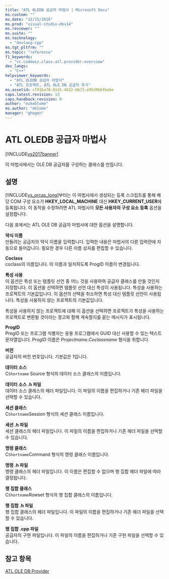 ```yaml
---
title: "ATL OLEDB 공급자 마법사 | Microsoft Docs"
ms.custom: ""
ms.date: "12/15/2016"
ms.prod: "visual-studio-dev14"
ms.reviewer: ""
ms.suite: ""
ms.technology: 
  - "devlang-cpp"
ms.tgt_pltfrm: ""
ms.topic: "reference"
f1_keywords: 
  - "vc.codewiz.class.atl.provider.overview"
dev_langs: 
  - "C++"
helpviewer_keywords: 
  - "ATL OLEDB 공급자 마법사"
  - "ATL 프로젝트, ATL OLE DB 공급자 추가"
ms.assetid: cf91ba78-01d1-4d12-b673-e95d96bfbebe
caps.latest.revision: 13
caps.handback.revision: 8
author: "mikeblome"
ms.author: "mblome"
manager: "ghogen"
---
```

# ATL OLEDB 공급자 마법사
[!INCLUDE[vs2017banner](../../assembler/inline/includes/vs2017banner.md)]

이 마법사에서는 OLE DB 공급자를 구성하는 클래스를 만듭니다.  
  
## 설명  
 [!INCLUDE[vs_orcas_long](../../atl/reference/includes/vs_orcas_long_md.md)]부터는 이 마법사에서 생성되는 등록 스크립트를 통해 해당 COM 구성 요소가 **HKEY\_LOCAL\_MACHINE** 대신 **HKEY\_CURRENT\_USER**에 등록됩니다.  이 동작을 수정하려면 ATL 마법사의 **모든 사용자의 구성 요소 등록** 옵션을 설정합니다.  
  
 다음 표에서는 ATL OLE DB 공급자 마법사에 대한 옵션을 설명합니다.  
  
 **약식 이름**  
 만들려는 공급자의 약식 이름을 입력합니다.  입력한 내용은 마법사의 다른 입력란에 자동으로 들어갑니다.  필요한 경우 다른 이름 상자를 편집할 수 있습니다.  
  
 **Coclass**  
 coclass의 이름입니다.  이 이름과 일치하도록 ProgID 이름이 변경됩니다.  
  
 **특성 사용**  
 이 옵션은 특성 또는 템플릿 선언 중 어느 것을 사용하여 공급자 클래스를 만들 것인지 지정합니다.  이 옵션을 선택하면 템플릿 선언 대신 특성이 사용됩니다. 특성을 사용하는 프로젝트의 기본값입니다.  이 옵션의 선택을 취소하면 특성 대신 템플릿 선언이 사용됩니다. 특성을 사용하지 않는 프로젝트의 기본값입니다.  
  
 특성을 사용하지 않는 프로젝트에 대해 이 옵션을 선택하면 프로젝트가 특성을 사용하는 프로젝트로 변환될 것이라는 경고와 함께 계속할지를 묻는 메시지가 표시됩니다.  
  
 **ProgID**  
 ProgID 또는 프로그램 식별자는 응용 프로그램에서 GUID 대신 사용할 수 있는 텍스트 문자열입니다.  ProgID 이름은 *Projectname*.*Coclassname* 형식을 취합니다.  
  
 **버전**  
 공급자의 버전 번호입니다.  기본값은 1입니다.  
  
 **데이터 소스**  
 C`Shortname` Source 형식의 데이터 소스 클래스의 이름입니다.  
  
 **데이터 소스 .h 파일**  
 데이터 소스 클래스의 헤더 파일입니다.  이 파일의 이름을 편집하거나 기존 헤더 파일을 선택할 수 있습니다.  
  
 **세션 클래스**  
 C`Shortname`Session 형식의 세션 클래스 이름입니다.  
  
 **세션 .h 파일**  
 세션 클래스의 헤더 파일입니다.  이 파일의 이름을 편집하거나 기존 헤더 파일을 선택할 수 있습니다.  
  
 **명령 클래스**  
 C`Shortname`Command 형식의 명령 클래스 이름입니다.  
  
 **명령 .h 파일**  
 명령 클래스의 헤더 파일입니다.  이 이름은 편집할 수 없으며 행 집합 헤더 파일에 따라 결정됩니다.  
  
 **행 집합 클래스**  
 C`Shortname`Rowset 형식의 행 집합 클래스의 이름입니다.  
  
 **행 집합 .h 파일**  
 행 집합 클래스의 헤더 파일입니다.  이 파일의 이름을 편집하거나 기존 헤더 파일을 선택할 수 있습니다.  
  
 **행 집합 .cpp 파일**  
 공급자의 구현 파일입니다.  이 파일의 이름을 편집하거나 기존 구현 파일을 선택할 수 있습니다.  
  
## 참고 항목  
 [ATL OLE DB Provider](../../atl/reference/adding-an-atl-ole-db-provider.md)